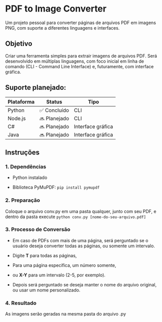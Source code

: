# PDF to Image Converter
Um projeto pessoal para converter páginas de arquivos PDF em imagens PNG, com suporte a diferentes linguagens e interfaces.

## Objetivo
Criar uma ferramenta simples  para extrair imagens de arquivos PDF. Será desenvolvido em múltiplas linguagens, com foco inicial em linha de comando (CLI - Command Line Interface) e, futuramente, com interface gráfica.

## Suporte planejado:

| Plataforma | Status        | Tipo             |
|------------|---------------|------------------|
| Python     | ✅ Concluído | CLI            |
| Node.js    | 🔜 Planejado | CLI               |
| C#         | 🔜 Planejado | Interface gráfica |
| Java       | 🔜 Planejado | Interface gráfica |

## Instruções
### 1. Dependências
- Python instalado

- Biblioteca PyMuPDF: `pip install pymupdf`
### 2. Preparação
Coloque o arquivo conv.py em uma pasta qualquer, junto com seu PDF, e dentro da pasta execute `python conv.py [nome-do-seu-arquivo.pdf]`
### 3. Processo de Conversão
- Em caso de PDFs com mais de uma página, será perguntado se o usuário deseja converter todas as páginas, ou somente um intervalo.

- Digite **T** para todas as páginas,
- Para uma página específica, um número somente,
- ou **X-Y** para um intervalo (2-5, por exemplo).

- Depois será perguntado se deseja manter o nome do arquivo original, ou usar um nome personalizado.
### 4. Resultado
As imagens serão geradas na mesma pasta do arquivo .py
